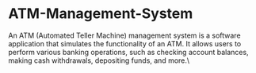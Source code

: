 # ATM-Management-System
An ATM (Automated Teller Machine) management system is a software application that simulates the functionality of an ATM. It allows users to perform various banking operations, such as checking account balances, making cash withdrawals, depositing funds, and more.\
